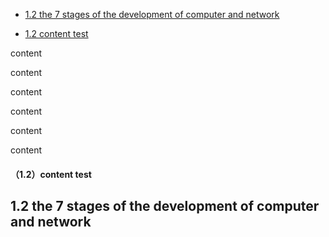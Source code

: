 
* [1.2 the 7 stages of the development of computer and network](#1.2-the-7-stages-of-the-development-of-computer-and-network)

* [1.2 content test](#（1.2）-content-test)


content

content

content

content

content

content

#### （1.2）content test





## 1.2 the 7 stages of the development of computer and network

